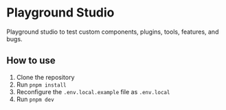 # Playground Studio

Playground studio to test custom components, plugins, tools, features, and bugs.

## How to use

1. Clone the repository
2. Run `pnpm install`
3. Reconfigure the `.env.local.example` file as `.env.local`
4. Run `pnpm dev`
